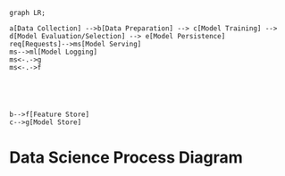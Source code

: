 
```mermaid
graph LR;

a[Data Collection] -->b[Data Preparation] --> c[Model Training] --> d[Model Evaluation/Selection] --> e[Model Persistence]
req[Requests]-->ms[Model Serving]
ms-->ml[Model Logging]
ms<-.->g
ms<-.->f





b-->f[Feature Store]
c-->g[Model Store]
```



# Data Science Process Diagram
